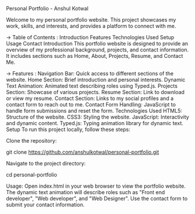 Personal Portfolio - Anshul Kotwal

Welcome to my personal portfolio website. This project showcases my work, skills, and interests, and provides a platform to connect with me.

-> Table of Contents : 
Introduction
Features
Technologies Used
Setup
Usage
Contact
Introduction
This portfolio website is designed to provide an overview of my professional background, projects, and contact information. It includes sections such as Home, About, Projects, Resume, and Contact Me.

-> Features :
Navigation Bar: Quick access to different sections of the website.
Home Section: Brief introduction and personal interests.
Dynamic Text Animation: Animated text describing roles using Typed.js.
Projects Section: Showcase of various projects.
Resume Section: Link to download or view my resume.
Contact Section: Links to my social profiles and a contact form to reach out to me.
Contact Form Handling: JavaScript to handle form submissions and reset the form.
Technologies Used
HTML5: Structure of the website.
CSS3: Styling the website.
JavaScript: Interactivity and dynamic content.
Typed.js: Typing animation library for dynamic text.
Setup
To run this project locally, follow these steps:

Clone the repository:

git clone https://github.com/anshulkotwal/personal-portfolio.git

Navigate to the project directory:

cd personal-portfolio

Usage:
Open index.html in your web browser to view the portfolio website.
The dynamic text animation will describe roles such as "Front end developer", "Web developer", and "Web Designer".
Use the contact form to submit your contact information.
